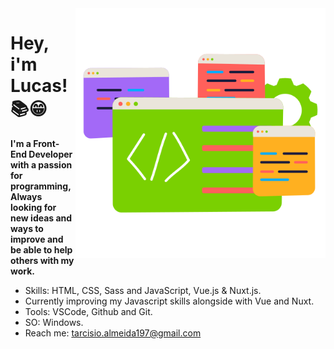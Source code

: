<img src="./img/programing-image.png" min-width="400px" max-width="400px" width="400px" align="right" alt="Computador Image" title="Computador Image">


# Hey, i'm Lucas!  :books::grin:

**I'm a Front-End Developer with a passion for programming, Always looking for new ideas and ways to improve and be able to help others with my work.**

- Skills: HTML, CSS, Sass and JavaScript, Vue.js & Nuxt.js.
- Currently improving my Javascript skills alongside with Vue and Nuxt.
- Tools: VSCode, Github and Git.
- SO: Windows.
- Reach me: tarcisio.almeida197@gmail.com
